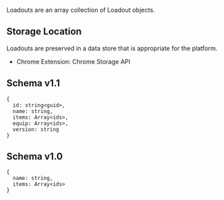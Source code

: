 Loadouts are an array collection of Loadout objects.

## Storage Location
Loadouts are preserved in a data store that is appropriate for the platform.

* Chrome Extension: Chrome Storage API

## Schema v1.1

    {
      id: string<guid>,
      name: string,
      items: Array<ids>,
      equip: Array<ids>,
      version: string
    }

## Schema v1.0

    {
      name: string,
      items: Array<ids>
    }
